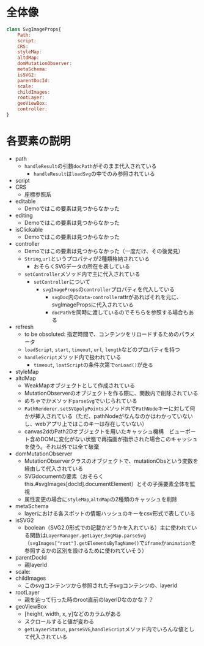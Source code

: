 # 全体像
```.js
class SvgImageProps{
    Path: 
    script:
    CRS:
    styleMap:
    altdMap:
    domMutationObserver:
    metaSchema:
    isSVG2:
    parentDocId: 
    scale: 
    childImages:
    rootLayer:
    geoViewBox:
    controller:
}
```

# 各要素の説明
- path
    - `handleResult`の引数`docPath`がそのまま代入されている
        - `handleResult`は`loadSvg`の中でのみ参照されている
- script
- CRS
    - 座標参照系
- editable
    - Demoではこの要素は見つからなかった
- editing
    - Demoではこの要素は見つからなかった
- isClickable
    - Demoではこの要素は見つからなかった
- controller
    - Demoではこの要素は見つからなかった（一度だけ、その後発見）
    - `String`,`url`というプロパティが2種類格納されている
        - おそらくSVGデータの所在を表している
    - `setController`メソッド内で主に代入されている
        - `setController`について
            - `svgImageProps`の`controller`プロパティを代入している
                -  `svgDoc`内の`data-controller`attrがあればそれを元に、svgImagePropsに代入されている
                - `docPath`を同時に渡しているのでそちらを参照する場合もある
- refresh
    - to be obsoluted: 指定時間で、コンテンツをリロードするためのパラメータ
    - `loadScript`, `start`, `timeout`, `url`, `length`などのプロパティを持つ
    - `handleScript`メソッド内で扱われている
        - `timeout`, `loatScript`の条件次第で`onLoad()`が走る
- styleMap
- altdMap
    - WeakMapオブジェクトとして作成されている
    - MutationObserverのオブジェクトを作る際に、関数内で削除されている
    - めちゃでかメソッド`parseSvg`でいじられている
    - `PathRenderer.setSVGpolyPoints`メソッド内で`PathNode`キーに対して何かが挿入されている（ただ、pathNodeがなんなのかはわかっていないし、webアプリ上ではこのキーは存在していない）
    - canvas2dのPath2Dオブジェクトを用いたキャッシュ機構　ビューポート含めDOMに変化がない状態で再描画が指示された場合このキャッシュを使う。それ以外では全て破棄
- domMutationObserver
    - MutationObserverクラスのオブジェクトで、mutationObsという変数を経由して代入されている
    - SVGdocumentの要素（おそらくthis.#svgImages[docId].documentElement）とその子孫要素全体を監視
    - 属性変更の場合に`styleMap`,`altdMap`の2種類のキャッシュを削除
- metaSchema
    - layerにおける各スポットの情報ハッシュのキーをcsv形式で表している
- isSVG2
    - boolean（SVG2.0形式での記載かどうかを入れている）主に使われている関数は`LayerManager.getLayer`,`SvgMap.parseSvg`（`svgImages["root"].getElementsByTagName()`で`iframe`か`animation`を参照するかの区別を設けるために使われていそう）
- parentDocId
    - 親layerId
- scale: 
- childImages
    - このsvgコンテンツから参照された子svgコンテンツの、layerId
- rootLayer
    - 親を辿って行った時のroot直前のlayerIDなのかな？？
- geoViewBox
    - [height, width, x, y]などのカラムがある
    - スクロールすると値が変わる
    - `getLayaerStatus`, `parseSVG`,`handleScript`メソッド内でいろんな値として代入されている


